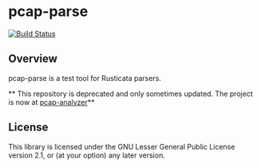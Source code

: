 # pcap-parse

[![Build Status](https://travis-ci.org/rusticata/pcap-parse.svg?branch=master)](https://travis-ci.org/rusticata/pcap-parse)

## Overview

pcap-parse is a test tool for Rusticata parsers.

** This repository is deprecated and only sometimes updated. The project is now at [pcap-analyzer](https://travis-ci.org/rusticata/pcap-analyzer)**

## License

This library is licensed under the GNU Lesser General Public License version 2.1, or (at your option) any later version.
